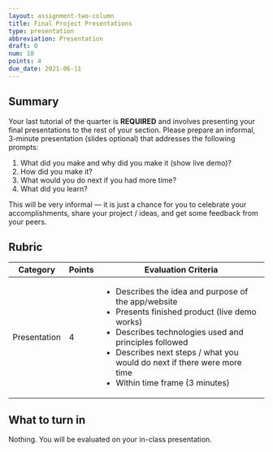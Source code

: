 ```yaml
---
layout: assignment-two-column
title: Final Project Presentations
type: presentation
abbreviation: Presentation
draft: 0
num: 10
points: 4
due_date: 2021-06-11
---
```


## Summary
Your last tutorial of the quarter is **REQUIRED** and involves presenting your final presentations to the rest of your section. Please prepare an informal, 3-minute presentation (slides optional) that addresses the following prompts: 

1. What did you make and why did you make it (show live demo)?
1. How did you make it?
1. What would you do next if you had more time?
1. What did you learn?

This will be very informal — it is just a chance for you to celebrate your accomplishments, share your project / ideas, and get some feedback from your peers.

## Rubric

<table>
    <thead>
        <tr>
            <th>Category</th>
            <th>Points</th>
            <th>Evaluation Criteria</th>
        </tr>
    </thead>
    <tbody>
        <tr>
            <td>Presentation</td>
            <td>4</td>
            <td>
                <ul>
                    <li>Describes the idea and purpose of the app/website</li>
                    <li>Presents finished product (live demo works)</li>
                    <li>Describes technologies used and principles followed</li>
                    <li>Describes next steps / what you would do next if there were more time</li>
                    <li>Within time frame (3 minutes)</li>
                </ul>
            </td>
        </tr>
    </tbody>
</table>

## What to turn in
Nothing. You will be evaluated on your in-class presentation.